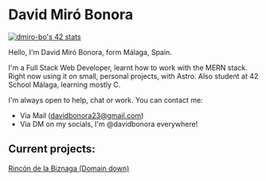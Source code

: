 # David Miró Bonora

[![dmiro-bo's 42 stats](https://badge.mediaplus.ma/kettlebells/dmiro-bo?1337Badge=off&UM6P=off)](https://github.com/oakoudad/badge42)

Hello, I'm David Miró Bonora, form Málaga, Spain.

I'm a Full Stack Web Developer, learnt how to work with the MERN stack. Right now using it on small, personal projects, with Astro.
Also student at 42 School Málaga, learning mostly C.

I'm always open to help, chat or work. You can contact me:
 - Via Mail (davidbonora23@gmail.com)
 - Via DM on my socials, I'm @davidbonora everywhere!

## Current projects:
[Rincón de la Biznaga (Domain down)](null)
